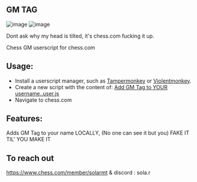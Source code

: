 ## GM TAG

![image](https://github.com/xppazarr/GMTitleChess/assets/79111364/791b0ae4-9b9e-4fba-b1a0-8c97498b1729)
![image](https://github.com/xppazarr/GMTitleChess/assets/79111364/12aa4a7f-c040-4c75-8087-bd56ce753157)

Dont ask why my head is tilted, it's chess.com fucking it up.



Chess GM userscript for chess.com

## Usage:
 - Install a userscript manager, such as [Tampermonkey](https://www.tampermonkey.net/) or [Violentmonkey](https://violentmonkey.github.io/get-it/).
 - Create a new script with the content of: [Add GM Tag to YOUR username..user.js](https://raw.githubusercontent.com/xppazarr/GMTitleChess/main/Add%20GM%20Tag%20to%20YOUR%20username..user.js)
 - Navigate to chess.com

## Features:

Adds GM Tag to your name LOCALLY, (No one can see it but you) FAKE IT TIL' YOU MAKE IT

## To reach out

https://www.chess.com/member/solarmt & discord : sola.r
